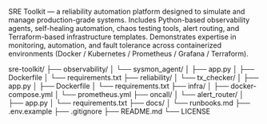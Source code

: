 SRE Toolkit — a reliability automation platform designed to simulate and manage production-grade systems. Includes Python-based observability agents, self-healing automation, chaos testing tools, alert routing, and Terraform-based infrastructure templates. Demonstrates expertise in monitoring, automation, and fault tolerance across containerized environments (Docker / Kubernetes / Prometheus / Grafana / Terraform).





sre-toolkit/
├── observability/
│   └── sysmon_agent/
│       ├── app.py
│       ├── Dockerfile
│       └── requirements.txt
├── reliability/
│   └── tx_checker/
│       ├── app.py
│       ├── Dockerfile
│       └── requirements.txt
├── infra/
│   ├── docker-compose.yml
│   └── prometheus.yml
├── oncall/
│   └── alert_router/
│       ├── app.py
│       └── requirements.txt
├── docs/
│   └── runbooks.md
├── .env.example
├── .gitignore
├── README.md
└── LICENSE
